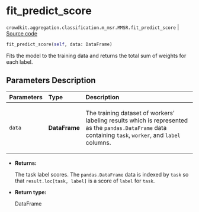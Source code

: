 # fit_predict_score
`crowdkit.aggregation.classification.m_msr.MMSR.fit_predict_score` | [Source code](https://github.com/Toloka/crowd-kit/blob/v1.2.1/crowdkit/aggregation/classification/m_msr.py#L161)

```python
fit_predict_score(self, data: DataFrame)
```

Fits the model to the training data and returns the total sum of weights for each label.

## Parameters Description

| Parameters | Type | Description |
| :----------| :----| :-----------|
`data`|**DataFrame**|<p>The training dataset of workers&#x27; labeling results which is represented as the `pandas.DataFrame` data containing `task`, `worker`, and `label` columns.</p>

* **Returns:**

  The task label scores. The `pandas.DataFrame` data is indexed by `task`
so that `result.loc[task, label]` is a score of `label` for `task`.

* **Return type:**

  DataFrame
